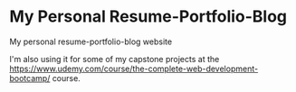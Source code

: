 # My Personal Resume-Portfolio-Blog

My personal resume-portfolio-blog website

I'm also using it for some of my capstone projects at the https://www.udemy.com/course/the-complete-web-development-bootcamp/ course.
